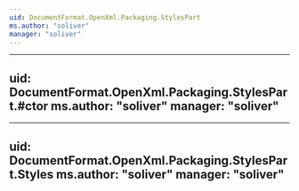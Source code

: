```yaml
---
uid: DocumentFormat.OpenXml.Packaging.StylesPart
ms.author: "soliver"
manager: "soliver"
---
```


---
uid: DocumentFormat.OpenXml.Packaging.StylesPart.#ctor
ms.author: "soliver"
manager: "soliver"
---

---
uid: DocumentFormat.OpenXml.Packaging.StylesPart.Styles
ms.author: "soliver"
manager: "soliver"
---
